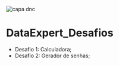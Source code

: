 ![capa dnc](https://user-images.githubusercontent.com/87284229/145695786-30d4bf28-4b1f-47ee-b415-437b83cd3b6f.png)


# DataExpert_Desafios

- Desafio 1: Calculadora;
- Desafio 2: Gerador de senhas;

